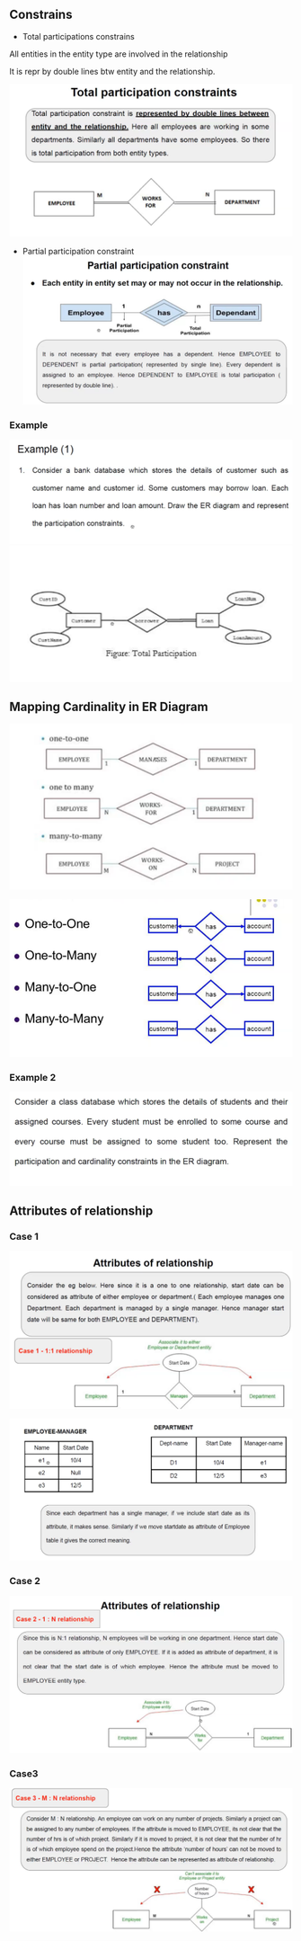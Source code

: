Constrains
----------

- Total participations constrains

All entities in the entity type are involved in the relationship

It is repr by double lines btw entity and the relationship.

![totParticipationConstrains](./img/totParticipationConstrains.png)

- Partial participation constraint
![parParticipationConstrains](./img/parParticipationConstrains.png)

### Example

![day7eg1](./img/day7eg1.png)
![day7eg1ans](./img/day7eg1ans.png)

## Mapping Cardinality in ER Diagram

![day7mappingcardinality](./img/day7mappingcardinality.png)

![day7mappingcardinality2](./img/day7mappingcardinality2.png)

### Example 2

![day7eg2](./img/day7eg2.png)

## Attributes of relationship

### Case 1
![attrOfRelationshipCase1](./img/attrOfRelationshipCase1.png)

![attrOfRelationshipCase1eg](./img/attrOfRelationshipCase1eg.png)

### Case 2

![attrOfRelationshipCase2](./img/attrOfRelationshipCase2.png)

### Case3

![attrOfRelationshipCase3](./img/attrOfRelationshipCase3.png)







